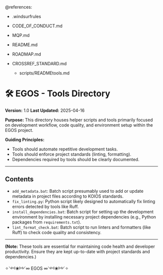 @references:
- .windsurfrules
- CODE_OF_CONDUCT.md
- MQP.md
- README.md
- ROADMAP.md
- CROSSREF_STANDARD.md

  - scripts/READMEtools.md

# 🛠️ EGOS - Tools Directory

**Version:** 1.0
**Last Updated:** 2025-04-16

**Purpose:** This directory houses helper scripts and tools primarily focused on development workflow, code quality, and environment setup within the EGOS project.

**Guiding Principles:**

*   Tools should automate repetitive development tasks.
*   Tools should enforce project standards (linting, formatting).
*   Dependencies required by tools should be clearly documented.

---

## Contents

*   `add_metadata.bat`: Batch script presumably used to add or update metadata in project files according to KOIOS standards.
*   `fix_linting.py`: Python script likely designed to automatically fix linting errors detected by tools like Ruff.
*   `install_dependencies.bat`: Batch script for setting up the development environment by installing necessary project dependencies (e.g., Python packages from `requirements.txt`).
*   `lint_format_check.bat`: Batch script to run linters and formatters (like Ruff) to check code quality and consistency.

---

**(Note:** These tools are essential for maintaining code health and developer productivity. Ensure they are kept up-to-date with project standards and dependencies.)

✧༺❀༻∞ EGOS ∞༺❀༻✧